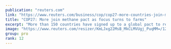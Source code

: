 ```yaml
---
publication: "reuters.com"
link: "https://www.reuters.com/business/cop/cop27-more-countries-join-methane-pact-focus-turns-farms-waste-2022-11-17/"
title: "COP27: More join methane pact as focus turns to farms"
excerpt: "More than 150 countries have signed up to a global pact to reduce methane emissions, around 50 more than when the initiative launched last year, the United States and European Union said on Thursday."
image: "https://www.reuters.com/resizer/KmLJxg22MsB_MkCLMVUgj_PuqMM=/1200x628/smart/filters:quality(80)/cloudfront-us-east-2.images.arcpublishing.com/reuters/LI6XJ7WMP5IOZFUE63TWHD5VGA.jpg"
group: pro
rank: 12
---
```

